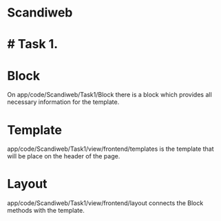 # Scandiweb

# # Task 1.

# Block
On app/code/Scandiweb/Task1/Block there is a block which provides all necessary information for the template.
# Template
app/code/Scandiweb/Task1/view/frontend/templates is the template that will be place on the header of the page.
# Layout
app/code/Scandiweb/Task1/view/frontend/layout connects the Block methods with the template.

